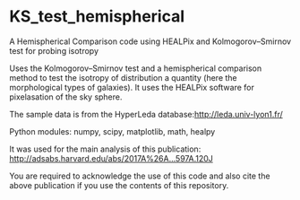 # KS_test_hemispherical
A Hemispherical Comparison code using HEALPix and Kolmogorov–Smirnov test for probing isotropy

Uses the Kolmogorov–Smirnov test and a hemispherical comparison method to test the isotropy of distribution a quantity (here the morphological types of galaxies). It uses the HEALPix software for pixelasation of the sky sphere.

The sample data is from the HyperLeda database:http://leda.univ-lyon1.fr/

Python modules: numpy, scipy, matplotlib, math, healpy

It was used for the main analysis of this publication: http://adsabs.harvard.edu/abs/2017A%26A...597A.120J​

You are required to acknowledge the use of this code and also cite the above publication if you use the contents of this repository.

